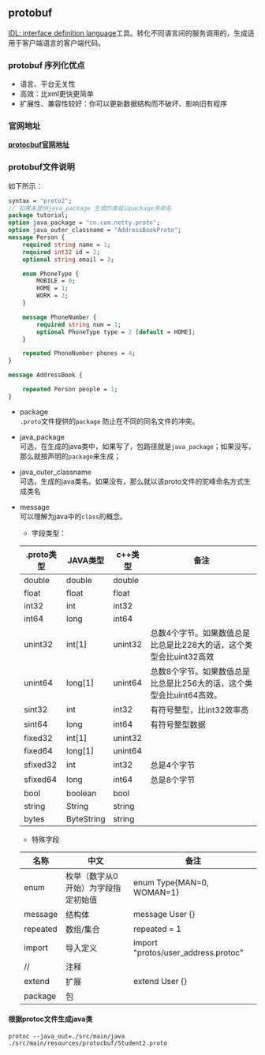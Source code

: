 ## protobuf
[IDL: interface definition language]()工具。转化不同语言间的服务调用的，生成适用于客户端语言的客户端代码。
### protobuf 序列化优点
* 语言、平台无关性
* 高效：比xml更快更简单
* 扩展性、兼容性较好：你可以更新数据结构而不破坏、影响旧有程序
### 官网地址
[**protocbuf官网地址**](https://developers.google.cn/protocol-buffers/docs/javatutorial?hl=zh_cn)
### protobuf文件说明
如下所示：<br/>
```proto
syntax = "proto2";
// 如果未提供java_package 生成的类就以package来命名
package tutorial;
option java_package = "cn.com.netty.proto";
option java_outer_classname = "AddressBookProto";
message Person {
    required string name = 1;
    required int32 id = 2;
    optional string email = 3;

    enum PhoneType {
        MOBILE = 0;
        HOME = 1;
        WORK = 2;
    }

    message PhoneNumber {
        required string num = 1;
        optional PhoneType type = 2 [default = HOME];
    }

    repeated PhoneNumber phones = 4;
}

message AddressBook {

    repeated Person people = 1;
}
```
* package <br/>
    `.proto`文件提供的`package` 防止在不同的同名文件的冲突。
* java_package <br/>
    可选，在生成的java类中，如果写了，包路径就是`java_package`；如果没写，那么就按声明的`package`来生成；
* java_outer_classname <br/>
    可选，生成的java类名。如果没有，那么就以该proto文件的驼峰命名方式生成类名
* message <br/>
    可以理解为java中的`class`的概念。
    * 字段类型：<br/>
    
    |  .proto类型    |   JAVA类型   |  c++类型   | 备注|
    | ---- | ---- | ---- | ---- |
    | double | double | double | |
    | float | float | float | |
    | int32 | int | int32| |
    | int64 | long | int64 | |
    | unint32 | int[1] | unint32 | 总数4个字节。如果数值总是比总是比228大的话，这个类型会比uint32高效|
    | unint64 | long[1] | unint64 | 总数8个字节。如果数值总是比总是比256大的话，这个类型会比uint64高效。| 
    | sint32 | int | int32 | 有符号整型，比int32效率高 |
    |sint64 | long | int64 | 有符号整型数据 |
    | fixed32 | int[1] | unint32| |
    | fixed64 | long[1] | unint64| |
    | sfixed32 | int | int32 | 总是4个字节 |
    | sfixed64 | long | int64 | 总是8个字节 |
    | bool | boolean | bool | |
    | string | String | string| |
    | bytes | ByteString | string | |

    * 特殊字段 <br/>
    
    | 名称 | 中文 | 备注 |
    | ---- | ---- | ---- |
    | enum | 枚举（数字从0开始）为字段指定初始值 | enum Type{MAN=0, WOMAN=1} |
    | message | 结构体 | message User {} |
    | repeated | 数组/集合 | repeated = 1|
    | import | 导入定义 | import "protos/user_address.protoc" |
    | // | 注释 | |
    | extend | 扩展 | extend User {} |
    | package | 包 | |
    
#### 根据protoc文件生成java类
```shell script
protoc --java_out=./src/main/java ./src/main/resources/protocbuf/Student2.proto
```         
 

    